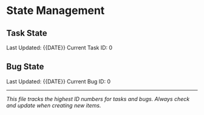 # State Management

## Task State
Last Updated: {{DATE}}
Current Task ID: 0

## Bug State
Last Updated: {{DATE}}
Current Bug ID: 0

---
*This file tracks the highest ID numbers for tasks and bugs. Always check and update when creating new items.*